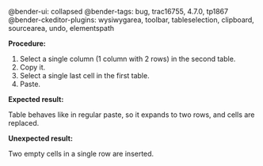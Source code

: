 @bender-ui: collapsed
@bender-tags: bug, trac16755, 4.7.0, tp1867
@bender-ckeditor-plugins: wysiwygarea, toolbar, tableselection, clipboard, sourcearea, undo, elementspath

**Procedure:**

1. Select a single column (1 column with 2 rows) in the second table.
2. Copy it.
3. Select a single last cell in the first table.
4. Paste.

**Expected result:**

Table behaves like in regular paste, so it expands to two rows, and cells are replaced.

**Unexpected result:**

Two empty cells in a single row are inserted.
